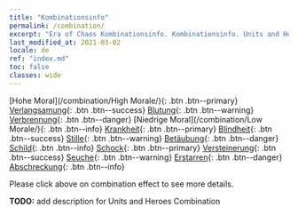 ```yaml
---
title: "Kombinationsinfo"
permalink: /combination/
excerpt: "Era of Chaos Kombinationsinfo. Kombinationsinfo. Units and Heroes Formation."
last_modified_at: 2021-03-02
locale: de
ref: "index.md"
toc: false
classes: wide
---
```


[Hohe Moral](/combination/High Morale/){: .btn .btn--primary} [Verlangsamung](/combination/Slow/){: .btn .btn--success} [Blutung](/combination/Bleeding/){: .btn .btn--warning} [Verbrennung](/combination/Burning/){: .btn .btn--danger} [Niedrige Moral](/combination/Low Morale/){: .btn .btn--info} [Krankheit](/combination/Disease/){: .btn .btn--primary} [Blindheit](/combination/Blind/){: .btn .btn--success} [Stille](/combination/Silence/){: .btn .btn--warning} [Betäubung](/combination/Stun/){: .btn .btn--danger} [Schild](/combination/Shield/){: .btn .btn--info} [Schock](/combination/Static/){: .btn .btn--primary} [Versteinerung](/combination/Petrify/){: .btn .btn--success} [Seuche](/combination/Plague/){: .btn .btn--warning} [Erstarren](/combination/Freeze/){: .btn .btn--danger} [Abschreckung](/combination/Deterrence/){: .btn .btn--info} 



  Please click above on combination effect to see more details.

  **TODO:** add description for Units and Heroes Combination